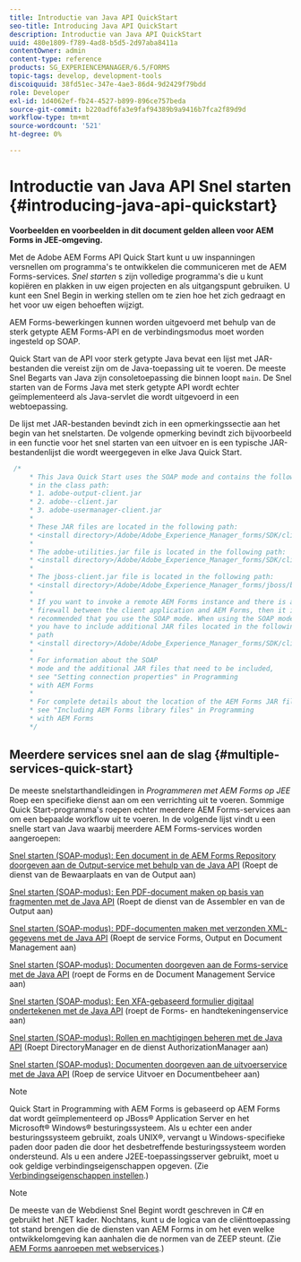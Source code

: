 ```yaml
---
title: Introductie van Java API QuickStart
seo-title: Introducing Java API QuickStart
description: Introductie van Java API QuickStart
uuid: 480e1809-f789-4ad8-b5d5-2d97aba8411a
contentOwner: admin
content-type: reference
products: SG_EXPERIENCEMANAGER/6.5/FORMS
topic-tags: develop, development-tools
discoiquuid: 38fd51ec-347e-4ae3-86d4-9d2429f79bdd
role: Developer
exl-id: 1d4062ef-fb24-4527-b899-896ce757beda
source-git-commit: b220adf6fa3e9faf94389b9a9416b7fca2f89d9d
workflow-type: tm+mt
source-wordcount: '521'
ht-degree: 0%

---
```


# Introductie van Java API Snel starten {#introducing-java-api-quickstart}

**Voorbeelden en voorbeelden in dit document gelden alleen voor AEM Forms in JEE-omgeving.**

Met de Adobe AEM Forms API Quick Start kunt u uw inspanningen versnellen om programma&#39;s te ontwikkelen die communiceren met de AEM Forms-services. *Snel starten* s zijn volledige programma&#39;s die u kunt kopiëren en plakken in uw eigen projecten en als uitgangspunt gebruiken. U kunt een Snel Begin in werking stellen om te zien hoe het zich gedraagt en het voor uw eigen behoeften wijzigt.

AEM Forms-bewerkingen kunnen worden uitgevoerd met behulp van de sterk getypte AEM Forms-API en de verbindingsmodus moet worden ingesteld op SOAP.

Quick Start van de API voor sterk getypte Java bevat een lijst met JAR-bestanden die vereist zijn om de Java-toepassing uit te voeren. De meeste Snel Begarts van Java zijn consoletoepassing die binnen loopt `main`. De Snel starten van de Forms Java met sterk getypte API wordt echter geïmplementeerd als Java-servlet die wordt uitgevoerd in een webtoepassing.

De lijst met JAR-bestanden bevindt zich in een opmerkingssectie aan het begin van het snelstarten. De volgende opmerking bevindt zich bijvoorbeeld in een functie voor het snel starten van een uitvoer en is een typische JAR-bestandenlijst die wordt weergegeven in elke Java Quick Start.

```java
 /*
     * This Java Quick Start uses the SOAP mode and contains the following JAR files
     * in the class path:
     * 1. adobe-output-client.jar
     * 2. adobe--client.jar
     * 3. adobe-usermanager-client.jar
     *
     * These JAR files are located in the following path:
     * <install directory>/Adobe/Adobe_Experience_Manager_forms/SDK/client-libs/common
     *
     * The adobe-utilities.jar file is located in the following path:
     * <install directory>/Adobe/Adobe_Experience_Manager_forms/SDK/client-libs/jboss
     *
     * The jboss-client.jar file is located in the following path:
     * <install directory>/Adobe/Adobe_Experience_Manager_forms/jboss/bin/client
     *
     * If you want to invoke a remote AEM Forms instance and there is a
     * firewall between the client application and AEM Forms, then it is
     * recommended that you use the SOAP mode. When using the SOAP mode,
     * you have to include additional JAR files located in the following
     * path
     * <install directory>/Adobe/Adobe_Experience_Manager_forms/SDK/client-libs/thirdparty
     *
     * For information about the SOAP
     * mode and the additional JAR files that need to be included,
     * see "Setting connection properties" in Programming
     * with AEM Forms
     *
     * For complete details about the location of the AEM Forms JAR files,
     * see "Including AEM Forms library files" in Programming
     * with AEM Forms
     */
```

## Meerdere services snel aan de slag {#multiple-services-quick-start}

De meeste snelstarthandleidingen in *Programmeren met AEM Forms op JEE* Roep een specifieke dienst aan om een verrichting uit te voeren. Sommige Quick Start-programma&#39;s roepen echter meerdere AEM Forms-services aan om een bepaalde workflow uit te voeren. In de volgende lijst vindt u een snelle start van Java waarbij meerdere AEM Forms-services worden aangeroepen:

[Snel starten (SOAP-modus): Een document in de AEM Forms Repository doorgeven aan de Output-service met behulp van de Java API](/help/forms/developing/output-service-java-api-quick.md#quick-start-soap-mode-passing-a-document-located-in-the-repository-to-the-output-service-using-the-java-api) (Roept de dienst van de Bewaarplaats en van de Output aan)

[Snel starten (SOAP-modus): Een PDF-document maken op basis van fragmenten met de Java API](/help/forms/developing/output-service-java-api-quick.md#quick-start-soap-mode-creating-a-pdf-document-based-on-fragments-using-the-java-api) (Roept de dienst van de Assembler en van de Output aan)

[Snel starten (SOAP-modus): PDF-documenten maken met verzonden XML-gegevens met de Java API](/help/forms/developing/forms-service-api-quick-starts.md#quick-start-soap-mode-creating-pdf-documents-with-submitted-xml-data-using-the-java-api) (Roept de service Forms, Output en Document Management aan)

[Snel starten (SOAP-modus): Documenten doorgeven aan de Forms-service met de Java API](/help/forms/developing/forms-service-api-quick-starts.md#quick-start-soap-mode-passing-documents-to-the-forms-service-using-the-java-api) (roept de Forms en de Document Management Service aan)

[Snel starten (SOAP-modus): Een XFA-gebaseerd formulier digitaal ondertekenen met de Java API](/help/forms/developing/signature-service-java-api-quick.md#quick-start-soap-mode-digitally-signing-a-xfa-based-form-using-the-java-api) (roept de Forms- en handtekeningenservice aan)

[Snel starten (SOAP-modus): Rollen en machtigingen beheren met de Java API](/help/forms/developing/user-manager-java-api-quick.md#quick-start-soap-mode-managing-roles-and-permissions-using-the-java-api) (Roept DirectoryManager en de dienst AuthorizationManager aan)

[Snel starten (SOAP-modus): Documenten doorgeven aan de uitvoerservice met de Java API](/help/forms/developing/output-service-java-api-quick.md#quick-start-soap-mode-passing-documents-to-the-output-service-using-the-java-api) (Roep de service Uitvoer en Documentbeheer aan)

>[!NOTE]
>
>Quick Start in Programming with AEM Forms is gebaseerd op AEM Forms dat wordt geïmplementeerd op JBoss® Application Server en het Microsoft® Windows® besturingssysteem. Als u echter een ander besturingssysteem gebruikt, zoals UNIX®, vervangt u Windows-specifieke paden door paden die door het desbetreffende besturingssysteem worden ondersteund. Als u een andere J2EE-toepassingsserver gebruikt, moet u ook geldige verbindingseigenschappen opgeven. (Zie [Verbindingseigenschappen instellen](/help/forms/developing/invoking-aem-forms-using-java.md#setting-connection-properties).)

>[!NOTE]
>
>De meeste van de Webdienst Snel Begint wordt geschreven in C# en gebruikt het .NET kader. Nochtans, kunt u de logica van de cliënttoepassing tot stand brengen die de diensten van AEM Forms in om het even welke ontwikkelomgeving kan aanhalen die de normen van de ZEEP steunt. (Zie [AEM Forms aanroepen met webservices](/help/forms/developing/invoking-aem-forms-using-web.md#invoking-aem-forms-using-web-services).)
